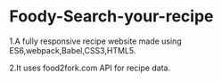 # Foody-Search-your-recipe
1.A fully responsive recipe website made using ES6,webpack,Babel,CSS3,HTML5.

2.It uses food2fork.com API for recipe data.
